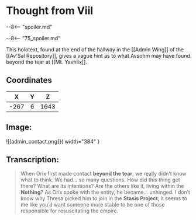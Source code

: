 # Thought from Viil

--8<-- "spoiler.md"

--8<-- "75_spoiler.md"

This holotext, found at the end of the hallway in the [[Admin Wing]] of the [[Av'Sal Repository]], gives a vague hint as to what Avsohm may have found beyond the tear at [[Mt. Yavhlix]].

## Coordinates
| **X** | **Y** | **Z** |
| :---: | :---: | :---: |
| -267 |  6  | 1643 |

## Image:

![[admin_contact.png]]{ width="384" }

## Transcription:
> When Orix first made contact **beyond the tear**, we really didn’t know what to think. We had… so many questions. How did this thing get there? What are its intentions? Are the others like it, living within the **Nothing**? As Orix spoke with the entity, he became… unhinged. I don’t know why Thresa picked him to join in the **Stasis Project**; it seems to me like you’d want someone more stable to be one of those responsible for resuscitating the empire.
